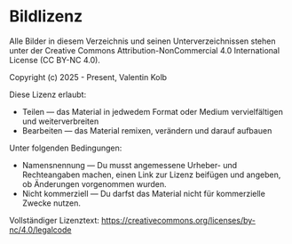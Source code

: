 # Bildlizenz

Alle Bilder in diesem Verzeichnis und seinen Unterverzeichnissen stehen unter der Creative Commons Attribution-NonCommercial 4.0 International License (CC BY-NC 4.0).

Copyright (c) 2025 - Present, Valentin Kolb

Diese Lizenz erlaubt:
- Teilen — das Material in jedwedem Format oder Medium vervielfältigen und weiterverbreiten
- Bearbeiten — das Material remixen, verändern und darauf aufbauen

Unter folgenden Bedingungen:
- Namensnennung — Du musst angemessene Urheber- und Rechteangaben machen, einen Link zur Lizenz beifügen und angeben, ob Änderungen vorgenommen wurden.
- Nicht kommerziell — Du darfst das Material nicht für kommerzielle Zwecke nutzen.

Vollständiger Lizenztext: https://creativecommons.org/licenses/by-nc/4.0/legalcode